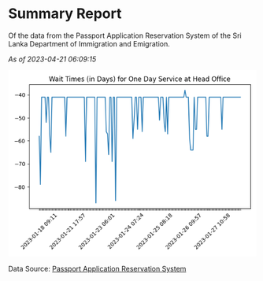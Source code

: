 # Summary Report

Of the data from the Passport Application Reservation System of the Sri Lanka Department of Immigration and Emigration.

*As of 2023-04-21 06:09:15*

![Wait Time Chart](summary.wait_time_chart.png)

Data Source: [Passport Application Reservation System](https://eservices.immigration.gov.lk:8443/appointment/pages/reservationApplication.xhtml)